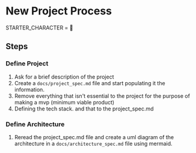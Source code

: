 # New Project Process


STARTER_CHARACTER = 🚀

## Steps


### Define Project

1. Ask for a brief description of the project
1. Create a `docs/project_spec.md` file and start populating it the information.
2. Remove everything that isn't essential to the project for the purpose of making a mvp (minimum viable product)
3. Defining the tech stack. and that to the project_spec.md

### Define Architecture

1. Reread the project_spec.md file and create a uml diagram of the architecture in a `docs/architecture_spec.md` file using mermaid.

